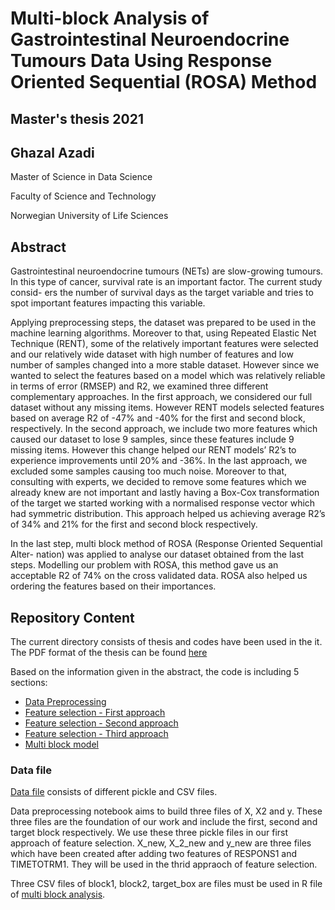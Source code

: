 <h1> Multi-block Analysis of Gastrointestinal Neuroendocrine Tumours Data Using Response Oriented Sequential (ROSA) Method</h1>

<h2>Master's thesis 2021</h2>
<h2>Ghazal Azadi</h2>

<p> Master of Science in Data Science
 
<p> Faculty of Science and Technology
  
<p> Norwegian University of Life Sciences

<h2>Abstract</h2>

Gastrointestinal neuroendocrine tumours (NETs) are slow-growing tumours. In this type of cancer, survival rate is an important factor. The current study consid- ers the number of survival days as the target variable and tries to spot important features impacting this variable.
<p> Applying preprocessing steps, the dataset was prepared to be used in the machine learning algorithms. Moreover to that, using Repeated Elastic Net Technique (RENT), some of the relatively important features were selected and our relatively wide dataset with high number of features and low number of samples changed into a more stable dataset. However since we wanted to select the features based on a model which was relatively reliable in terms of error (RMSEP) and R2, we examined three different complementary approaches. In the first approach, we considered our full dataset without any missing items. However RENT models selected features based on average R2 of -47% and -40% for the first and second block, respectively. In the second approach, we include two more features which caused our dataset to lose 9 samples, since these features include 9 missing items. However this change helped our RENT models’ R2’s to experience improvements until 20% and -36%. In the last approach, we excluded some samples causing too much noise. Moreover to that, consulting with experts, we decided to remove some features which we already knew are not important and lastly having a Box-Cox transformation of the target we started working with a normalised response vector which had symmetric distribution. This approach helped us achieving average R2’s of 34% and 21% for the first and second block respectively.

 <p> In the last step, multi block method of ROSA (Response Oriented Sequential Alter- nation) was applied to analyse our dataset obtained from the last steps. Modelling our problem with ROSA, this method gave us an acceptable R2 of 74% on the cross validated data. ROSA also helped us ordering the features based on their importances.

<h2>Repository Content</h2>


The current directory consists of thesis and codes have been used in the it. The PDF format of the thesis can be found [here](https://github.com/gazelleazadi/Masters_Thesis/blob/main/Masteroppgave-Ghazal%20Azadi.pdf)



Based on the information given in the abstract, the code is including 5 sections:
* [Data Preprocessing](https://github.com/gazelleazadi/Masters_Thesis/blob/main/Data_preprocessing.ipynb)
* [Feature selection - First approach](https://github.com/gazelleazadi/Masters_Thesis/blob/main/Feature_selection_The_first_approach.ipynb)
* [Feature selection - Second approach](https://github.com/gazelleazadi/Masters_Thesis/blob/main/Feature_selection_The_second_approach.ipynb/)
* [Feature selection - Third approach](https://github.com/gazelleazadi/Masters_Thesis/blob/main/Feature_selection_The_third_approach.ipynb/)
* [Multi block model](https://github.com/gazelleazadi/Masters_Thesis/blob/main/multi-block.R/)



<h3>Data file</h3>

[Data file](https://github.com/gazelleazadi/Masters_Thesis/tree/main/CSV%20and%20PKL%20files) consists of different pickle and CSV files.

Data preprocessing notebook aims to build three files of X, X2 and y. These three files are the foundation of our work and include the first, second and target block respectively. We use these three pickle files in our first approach of feature selection. X_new, X_2_new and y_new are three files which have been created after adding two features of RESPONS1 and TIMETOTRM1. They will be used in the thrid appraoch of feature selection.

Three CSV files of block1, block2, target_box are files must be used in R file of [multi block analysis](https://github.com/gazelleazadi/Masters_Thesis/blob/main/multi-block.R).
